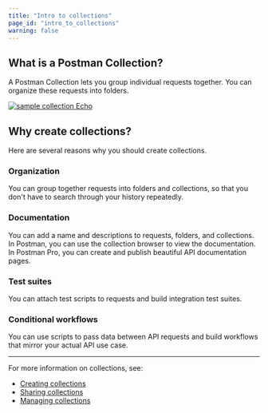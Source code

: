 ```yaml
---
title: "Intro to collections"
page_id: "intro_to_collections"
warning: false
---
```



## What is a Postman Collection?

A Postman Collection lets you group individual requests together. You can organize these requests into folders.

[![sample collection Echo](https://assets.postman.com/postman-docs/WS-Collection_headers.png)](https://assets.postman.com/postman-docs/WS-Collection_headers.png)

## Why create collections?

Here are several reasons why you should create collections.

### Organization

You can group together requests into folders and collections, so that you don't have to search through your history repeatedly.

### Documentation

You can add a name and descriptions to requests, folders, and collections. In Postman, you can use the collection browser to view the documentation. In Postman Pro, you can create and publish beautiful API documentation pages.

### Test suites

You can attach test scripts to requests and build integration test suites.

### Conditional workflows

You can use scripts to pass data between API requests and build workflows that mirror your actual API use case.

---
For more information on collections, see:

* [Creating collections](/docs/postman/collections/creating_collections/)
* [Sharing collections](/docs/postman/collections/sharing_collections/)
* [Managing collections](/docs/postman/collections/managing_collections/)

